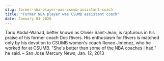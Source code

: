 ```yaml
---
slug: former-nba-player-was-csumb-assistant-coach
title: "Former NBA player was CSUMB assistant coach"
date: January 01 2020
---
```


 
<p>
  Tariq Abdul-Wahad, better known as Olivier Saint-Jean, is rapturous in his
  praise of his former coach Doc Rivers. His enthusiasm for Rivers is matched
  only by his devotion to CSUMB women's coach Renee Jimenez, who he worked for
  at CSUMB. "She's better than some of the NBA coaches I had," he said. – San
  Jose Mercury News, Jan. 12, 2013
</p>
 
